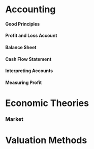 
# Accounting

#### Good Principles

#### Profit and Loss Account

#### Balance Sheet

#### Cash Flow Statement

#### Interpreting Accounts

#### Measuring Profit



# Economic Theories

### Market 


# Valuation Methods